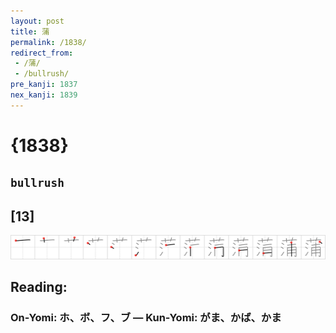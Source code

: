 ```yaml
---
layout: post
title: 蒲
permalink: /1838/
redirect_from:
 - /蒲/
 - /bullrush/
pre_kanji: 1837
nex_kanji: 1839
---
```


# {1838}

## `bullrush`

## [13]

<div class="stroke"><img src="../images/E892B2.png" /></div>

## Reading:

### On-Yomi: ホ、ボ、フ、ブ &mdash; Kun-Yomi: がま、かば、かま
